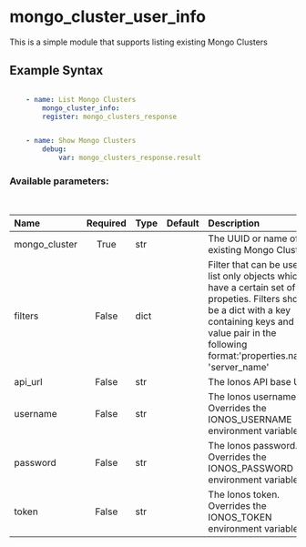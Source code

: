 # mongo_cluster_user_info

This is a simple module that supports listing existing Mongo Clusters

## Example Syntax


```yaml

    - name: List Mongo Clusters
        mongo_cluster_info:
        register: mongo_clusters_response


    - name: Show Mongo Clusters
        debug:
            var: mongo_clusters_response.result

```
### Available parameters:
&nbsp;

| Name | Required | Type | Default | Description |
| :--- | :---: | :--- | :--- | :--- |
| mongo_cluster | True | str |  | The UUID or name of an existing Mongo Cluster. |
| filters | False | dict |  | Filter that can be used to list only objects which have a certain set of propeties. Filters should be a dict with a key containing keys and value pair in the following format:'properties.name': 'server_name' |
| api_url | False | str |  | The Ionos API base URL. |
| username | False | str |  | The Ionos username. Overrides the IONOS_USERNAME environment variable. |
| password | False | str |  | The Ionos password. Overrides the IONOS_PASSWORD environment variable. |
| token | False | str |  | The Ionos token. Overrides the IONOS_TOKEN environment variable. |

